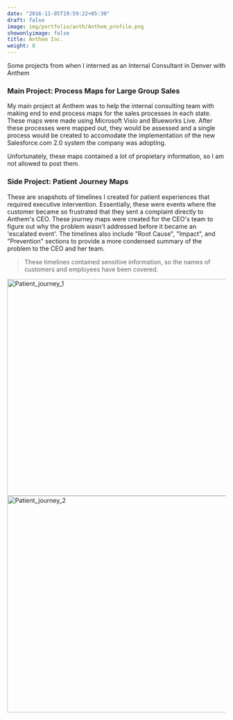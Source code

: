 ```yaml
---
date: "2016-11-05T19:59:22+05:30"
draft: false
image: img/portfolio/anth/Anthem_profile.png
showonlyimage: false
title: Anthem Inc.
weight: 8
---
```


Some projects from when I interned as an Internal Consultant in Denver with Anthem 
<!--more-->

### Main Project: Process Maps for Large Group Sales

My main project at Anthem was to help the internal consulting team with making end to end process maps for the sales processes in each state. These maps were made using Microsoft Visio and Blueworks Live. After these processes were mapped out, they would be assessed and a single process would be created to accomodate the implementation of the new Salesforce.com 2.0 system the company was adopting. 

Unfortunately, these maps contained a lot of propietary information, so I am not allowed to post them. 


### Side Project: Patient Journey Maps

These are snapshots of timelines I created for patient experiences that required executive intervention. Essentially, these were events where the customer became so frustrated that they sent a complaint directly to Anthem's CEO. These journey maps were created for the CEO's team to figure out why the problem wasn't addressed before it became an 'escalated event'. The timelines also include "Root Cause", "Impact", and "Prevention" sections to provide a more condensed summary of the problem to the CEO and her team. 

> These timelines contained sensitive information, so the names of customers and employees have been covered. 

<img src="/portfolio/8w_Anthem_files/patient_journey_1.PNG" alt="Patient_journey_1" width="600px" height="500px"/>

<img src="/portfolio/8w_Anthem_files/patient_journey_2.PNG" alt="Patient_journey_2" width="600px" height="500px"/>




